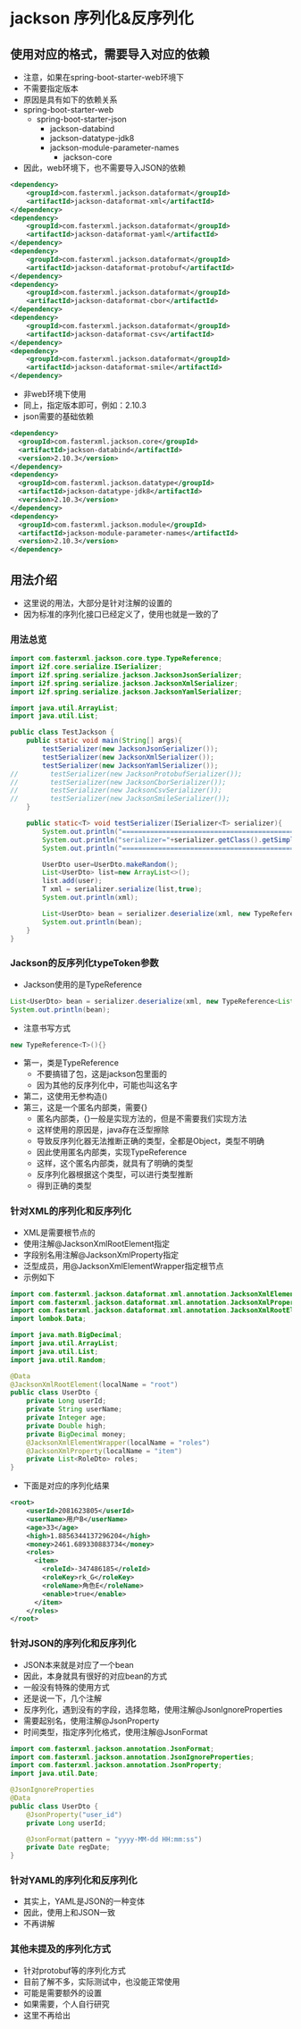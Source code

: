 # jackson 序列化&反序列化

## 使用对应的格式，需要导入对应的依赖
- 注意，如果在spring-boot-starter-web环境下
- 不需要指定版本
- 原因是具有如下的依赖关系
- spring-boot-starter-web
    - spring-boot-starter-json
        - jackson-databind
        - jackson-datatype-jdk8
        - jackson-module-parameter-names
            - jackson-core
- 因此，web环境下，也不需要导入JSON的依赖
```xml
<dependency>
    <groupId>com.fasterxml.jackson.dataformat</groupId>
    <artifactId>jackson-dataformat-xml</artifactId>
</dependency>
<dependency>
    <groupId>com.fasterxml.jackson.dataformat</groupId>
    <artifactId>jackson-dataformat-yaml</artifactId>
</dependency>
<dependency>
    <groupId>com.fasterxml.jackson.dataformat</groupId>
    <artifactId>jackson-dataformat-protobuf</artifactId>
</dependency>
<dependency>
    <groupId>com.fasterxml.jackson.dataformat</groupId>
    <artifactId>jackson-dataformat-cbor</artifactId>
</dependency>
<dependency>
    <groupId>com.fasterxml.jackson.dataformat</groupId>
    <artifactId>jackson-dataformat-csv</artifactId>
</dependency>
<dependency>
    <groupId>com.fasterxml.jackson.dataformat</groupId>
    <artifactId>jackson-dataformat-smile</artifactId>
</dependency>
```
- 非web环境下使用
- 同上，指定版本即可，例如：2.10.3
- json需要的基础依赖
```xml
<dependency>
  <groupId>com.fasterxml.jackson.core</groupId>
  <artifactId>jackson-databind</artifactId>
  <version>2.10.3</version>
</dependency>
<dependency>
  <groupId>com.fasterxml.jackson.datatype</groupId>
  <artifactId>jackson-datatype-jdk8</artifactId>
  <version>2.10.3</version>
</dependency>
<dependency>
  <groupId>com.fasterxml.jackson.module</groupId>
  <artifactId>jackson-module-parameter-names</artifactId>
  <version>2.10.3</version>
</dependency>
```

## 用法介绍
- 这里说的用法，大部分是针对注解的设置的
- 因为标准的序列化接口已经定义了，使用也就是一致的了

### 用法总览
```java
import com.fasterxml.jackson.core.type.TypeReference;
import i2f.core.serialize.ISerializer;
import i2f.spring.serialize.jackson.JacksonJsonSerializer;
import i2f.spring.serialize.jackson.JacksonXmlSerializer;
import i2f.spring.serialize.jackson.JacksonYamlSerializer;

import java.util.ArrayList;
import java.util.List;

public class TestJackson {
    public static void main(String[] args){
        testSerializer(new JacksonJsonSerializer());
        testSerializer(new JacksonXmlSerializer());
        testSerializer(new JacksonYamlSerializer());
//        testSerializer(new JacksonProtobufSerializer());
//        testSerializer(new JacksonCborSerializer());
//        testSerializer(new JacksonCsvSerializer());
//        testSerializer(new JacksonSmileSerializer());
    }

    public static<T> void testSerializer(ISerializer<T> serializer){
        System.out.println("==================================================");
        System.out.println("serializer="+serializer.getClass().getSimpleName());
        System.out.println("==================================================");

        UserDto user=UserDto.makeRandom();
        List<UserDto> list=new ArrayList<>();
        list.add(user);
        T xml = serializer.serialize(list,true);
        System.out.println(xml);

        List<UserDto> bean = serializer.deserialize(xml, new TypeReference<List<UserDto>>(){});
        System.out.println(bean);
    }
}
```

### Jackson的反序列化typeToken参数
- Jackson使用的是TypeReference
```java
List<UserDto> bean = serializer.deserialize(xml, new TypeReference<List<UserDto>>(){});
System.out.println(bean);
```
- 注意书写方式
```java
new TypeReference<T>(){}
```
- 第一，类是TypeReference
    - 不要搞错了包，这是jackson包里面的
    - 因为其他的反序列化中，可能也叫这名字
- 第二，这使用无参构造()
- 第三，这是一个匿名内部类，需要{}
    - 匿名内部类，{}一般是实现方法的，但是不需要我们实现方法
    - 这样使用的原因是，java存在泛型擦除
    - 导致反序列化器无法推断正确的类型，全都是Object，类型不明确
    - 因此使用匿名内部类，实现TypeReference
    - 这样，这个匿名内部类，就具有了明确的类型
    - 反序列化器根据这个类型，可以进行类型推断
    - 得到正确的类型

### 针对XML的序列化和反序列化
- XML是需要根节点的
- 使用注解@JacksonXmlRootElement指定
- 字段别名用注解@JacksonXmlProperty指定
- 泛型成员，用@JacksonXmlElementWrapper指定根节点
- 示例如下
```java
import com.fasterxml.jackson.dataformat.xml.annotation.JacksonXmlElementWrapper;
import com.fasterxml.jackson.dataformat.xml.annotation.JacksonXmlProperty;
import com.fasterxml.jackson.dataformat.xml.annotation.JacksonXmlRootElement;
import lombok.Data;

import java.math.BigDecimal;
import java.util.ArrayList;
import java.util.List;
import java.util.Random;

@Data
@JacksonXmlRootElement(localName = "root")
public class UserDto {
    private Long userId;
    private String userName;
    private Integer age;
    private Double high;
    private BigDecimal money;
    @JacksonXmlElementWrapper(localName = "roles")
    @JacksonXmlProperty(localName = "item")
    private List<RoleDto> roles;
}
```
- 下面是对应的序列化结果
```xml
<root>
    <userId>2081623805</userId>
    <userName>用户B</userName>
    <age>33</age>
    <high>1.8856344137296204</high>
    <money>2461.689330883734</money>
    <roles>
      <item>
        <roleId>-347486185</roleId>
        <roleKey>rk_G</roleKey>
        <roleName>角色E</roleName>
        <enable>true</enable>
      </item>
    </roles>
</root>
```

### 针对JSON的序列化和反序列化
- JSON本来就是对应了一个bean
- 因此，本身就具有很好的对应bean的方式
- 一般没有特殊的使用方式
- 还是说一下，几个注解
- 反序列化，遇到没有的字段，选择忽略，使用注解@JsonIgnoreProperties
- 需要起别名，使用注解@JsonProperty
- 时间类型，指定序列化格式，使用注解@JsonFormat
```java
import com.fasterxml.jackson.annotation.JsonFormat;
import com.fasterxml.jackson.annotation.JsonIgnoreProperties;
import com.fasterxml.jackson.annotation.JsonProperty;
import java.util.Date;

@JsonIgnoreProperties
@Data
public class UserDto {
    @JsonProperty("user_id")
    private Long userId;

    @JsonFormat(pattern = "yyyy-MM-dd HH:mm:ss")
    private Date regDate;
}
```

### 针对YAML的序列化和反序列化
- 其实上，YAML是JSON的一种变体
- 因此，使用上和JSON一致
- 不再讲解

### 其他未提及的序列化方式
- 针对protobuf等的序列化方式
- 目前了解不多，实际测试中，也没能正常使用
- 可能是需要额外的设置
- 如果需要，个人自行研究
- 这里不再给出
